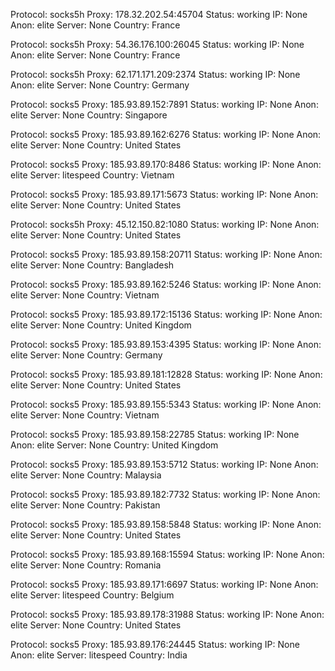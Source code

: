 Protocol: socks5h
Proxy: 178.32.202.54:45704
Status: working
IP: None
Anon: elite
Server: None
Country: France

Protocol: socks5h
Proxy: 54.36.176.100:26045
Status: working
IP: None
Anon: elite
Server: None
Country: France

Protocol: socks5h
Proxy: 62.171.171.209:2374
Status: working
IP: None
Anon: elite
Server: None
Country: Germany

Protocol: socks5
Proxy: 185.93.89.152:7891
Status: working
IP: None
Anon: elite
Server: None
Country: Singapore

Protocol: socks5
Proxy: 185.93.89.162:6276
Status: working
IP: None
Anon: elite
Server: None
Country: United States

Protocol: socks5
Proxy: 185.93.89.170:8486
Status: working
IP: None
Anon: elite
Server: litespeed
Country: Vietnam

Protocol: socks5
Proxy: 185.93.89.171:5673
Status: working
IP: None
Anon: elite
Server: None
Country: United States

Protocol: socks5h
Proxy: 45.12.150.82:1080
Status: working
IP: None
Anon: elite
Server: None
Country: United States

Protocol: socks5
Proxy: 185.93.89.158:20711
Status: working
IP: None
Anon: elite
Server: None
Country: Bangladesh

Protocol: socks5
Proxy: 185.93.89.162:5246
Status: working
IP: None
Anon: elite
Server: None
Country: Vietnam

Protocol: socks5
Proxy: 185.93.89.172:15136
Status: working
IP: None
Anon: elite
Server: None
Country: United Kingdom

Protocol: socks5
Proxy: 185.93.89.153:4395
Status: working
IP: None
Anon: elite
Server: None
Country: Germany

Protocol: socks5
Proxy: 185.93.89.181:12828
Status: working
IP: None
Anon: elite
Server: None
Country: United States

Protocol: socks5
Proxy: 185.93.89.155:5343
Status: working
IP: None
Anon: elite
Server: None
Country: Vietnam

Protocol: socks5
Proxy: 185.93.89.158:22785
Status: working
IP: None
Anon: elite
Server: None
Country: United Kingdom

Protocol: socks5
Proxy: 185.93.89.153:5712
Status: working
IP: None
Anon: elite
Server: None
Country: Malaysia

Protocol: socks5
Proxy: 185.93.89.182:7732
Status: working
IP: None
Anon: elite
Server: None
Country: Pakistan

Protocol: socks5
Proxy: 185.93.89.158:5848
Status: working
IP: None
Anon: elite
Server: None
Country: United States

Protocol: socks5
Proxy: 185.93.89.168:15594
Status: working
IP: None
Anon: elite
Server: None
Country: Romania

Protocol: socks5
Proxy: 185.93.89.171:6697
Status: working
IP: None
Anon: elite
Server: litespeed
Country: Belgium

Protocol: socks5
Proxy: 185.93.89.178:31988
Status: working
IP: None
Anon: elite
Server: None
Country: United States

Protocol: socks5
Proxy: 185.93.89.176:24445
Status: working
IP: None
Anon: elite
Server: litespeed
Country: India

